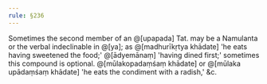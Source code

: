 ```yaml
---
rule: §236
---
```


Sometimes the second member of an @[upapada] Tat. may be a Namulanta or the verbal indeclinable in @[ya]; as @[madhurīkṛtya khādate] 'he eats having sweetened the food;' @[ādyemānaṃ] 'having dined first;' sometimes this compound is optional. @[mūlakopadaṃśaṃ khādate] or @[mūlaka upādaṃśaṃ khādate] 'he eats the condiment with a radish,' &c.